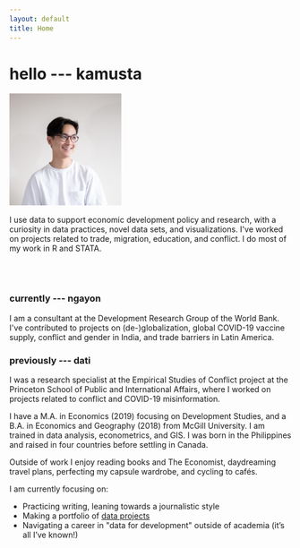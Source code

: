 ```yaml
---
layout: default
title: Home
---
```


# hello --- kamusta
<div class="profile">
  <img
    src="/assets/me-3712x3712.jpeg"
    alt="joledan"
    width="200"
    height="200"
  />   
  <p>
  I use data to support economic development policy and research, with a curiosity in data practices, novel data sets, and visualizations. I've worked on projects related to trade, migration, education, and conflict. 
  I do most of my work in R and STATA. 
  </p>
  <br>
  <br>
</div>

### currently --- ngayon
I am a consultant at the Development Research Group of the World Bank. I've contributed to projects on (de-)globalization, global COVID-19 vaccine supply, conflict and gender in India, and trade barriers in Latin America.  

### previously --- dati
I was a research specialist at the Empirical Studies of Conflict project at the Princeton School of Public and International Affairs, where I worked on projects related to conflict and COVID-19 misinformation. 

I have a M.A. in Economics (2019) focusing on Development Studies, and a B.A. in Economics and Geography (2018) from McGill University. I am trained in data analysis, econometrics, and GIS. I was born in the Philippines and raised in four countries before settling in Canada.

Outside of work I enjoy reading books and The Economist, daydreaming travel plans, perfecting my capsule wardrobe, and cycling to cafés.


I am currently focusing on:
* Practicing writing, leaning towards a journalistic style
* Making a portfolio of <a href="https://joledan.github.io/projects">data projects</a>
* Navigating a career in "data for development" outside of academia (it’s all I’ve known!)




<!--


<p id="vertical-space">
</p>
Here's my professional, third-person summary, and a nice photo of me:
<br>

<div class="profile">
  <img
    src="/assets/me-3712x3712.jpeg"
    alt="joledan"
    width="190"
    height="190"
  />
  <p>
  Jan is an early career professional interested in data for economic development. He is a consultant at the World Bank supporting research on trade, policy, and development through data analysis and visualizations using R and STATA. Previously, Jan was a research specialist at the Empirical Studies of Conflict project at the Princeton School of Public and International Affairs. He has a M.A. and B.A. in economics from McGill University. 
  </p>
</div>


<div class="posts">
  {% for post in paginator.posts %}
  <article class="post">
    <h1 class="post-title">
      <a href="{{ post.url | relative_url }}">
        {{ post.title }}
      </a>
    </h1>

    <time datetime="{{ post.date | date_to_xmlschema }}" class="post-date">{{ post.date | date_to_string }}</time>

    {{ post.content }}
  </article>
  {% endfor %}
</div>

<div class="pagination">
  {% if paginator.next_page %}
    <a class="pagination-item older" href="{{ paginator.next_page_path | relative_url }}">Older</a>
  {% else %}
    <span class="pagination-item older">Older</span>
  {% endif %}
  {% if paginator.previous_page %}
    <a class="pagination-item newer" href="{{ paginator.previous_page_path | prepend: relative_url }}">Newer</a>
  {% else %}
    <span class="pagination-item newer">Newer</span>
  {% endif %}
</div>
-->


